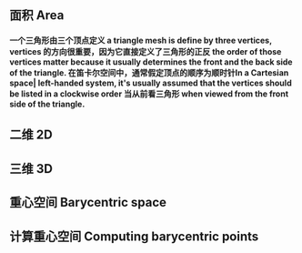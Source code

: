 ## 面积 Area
#### 一个三角形由三个顶点定义 a triangle mesh is define by three vertices, vertices 的方向很重要，因为它直接定义了三角形的正反 the order of those vertices matter because it usually determines the front and the back side of the triangle. 在笛卡尔空间中，通常假定顶点的顺序为顺时针In a Cartesian space| left-handed system, it's usually assumed that the vertices should be listed in a clockwise order 当从前看三角形 when viewed from the front side of the triangle.

## 二维 2D
## 三维 3D
## 重心空间 Barycentric space
## 计算重心空间 Computing barycentric points
